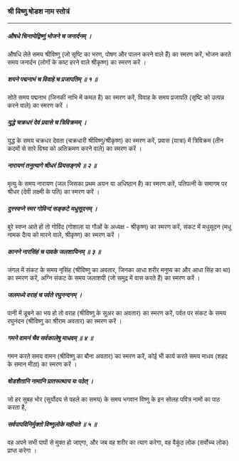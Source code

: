 ### श्री विष्णु षोडश नाम स्तोत्रं

---

##### औषधे चिन्तयेद्विष्णुं भोजने च जनार्दनम् ।

औषधि लेते समय श्रीविष्णु (जो सृष्टि का भरण, पोषण और पालन करने वाले हैं) का स्मरण करें, भोजन करते समय जनार्दन (लोगों के कष्ट हरने वाले श्रीकृष्ण) का स्मरण करें ।

##### शयने पद्मनाभं च विवाहे च प्रजापतिम् ॥ १ ॥

सोते समय पद्मनाभ (जिनकी नाभि में कमल है) का स्मरण करें, विवाह के समय प्रजापति (सृष्टि को उत्पन्न करने वाले) का स्मरण करें ।

##### युद्धे चक्रधरं देवं प्रवासे च त्रिविक्रमम् ।

युद्ध के समय चक्रधर देवता (चक्रधारी श्रीविष्णु/श्रीकृष्ण) का स्मरण करें, प्रवास (यात्रा) में त्रिविक्रम (तीन कदमों से सारे विश्र्व को अतिक्रमण करने वाले) का स्मरण करें ।

##### नारायणं तनुत्यागे श्रीधरं प्रियसङ्गमे ॥ २ ॥

मृत्यु के समय नारायण (जल जिसका प्रथम अयन या अधिष्ठान है) का स्मरण करें, पतिपत्नी के समागम पर श्रीधर (देवी लक्ष्मी के पति) का स्मरण करें ।

##### दुस्स्वप्ने स्मर गोविन्दं सङ्कटे मधुसूदनम् ।

बुरे स्वप्न आते हों तो गोविंद (गोशाला या गौओं के अध्यक्ष - श्रीकृष्ण) का स्मरण करें, संकट में मधुसूदन (मधु नामक दैत्य को मारने वाले, श्रीकृष्ण) का स्मरण करें ।

##### कानने नारसिंहं च पावके जलशायिनम् ॥ ३ ॥

जंगल में संकट के समय नृसिंह (श्रीविष्णु का अवतार, जिनका आधा शरीर मनुष्य का और आधा सिंह का था) का स्मरण करें, अग्नि संकट के समय जलाशयी (जो समुद्र में वास करते हैं) का स्मरण करें ।

##### जलमध्ये वराहं च पर्वते रघुनन्दनम् ।

पानी में डूबने का भय हो तो वराह (श्रीविष्णु के सूअर का अवतार) का स्मरण करें, पर्वत पर संकट के समय रघुनंदन (श्रीविष्णु का श्रीराम अवतार) का स्मरण करें ।

##### गमने वामनं चैव सर्वकालेषु माधवम् ॥ ४ ॥

गमन करते समय वामन (श्रीविष्णु का बौना अवतार) का स्मरण करें, कोई भी कार्य करते समय माधव (शहद के समान मीठा) का स्मरण करें ।

##### षोडशैतानि नामानि प्रातरूत्थाय यः पठेत् ।

जो हर सुबह भोर (सूर्योदय से पहले का समय) के समय भगवान विष्णु के इन सोलह पवित्र नामों का पाठ करता है,

##### सर्वपापविनिर्मुक्तो विष्णुलोके महीयते ॥ ५ ॥

वह अपने सभी पापों से मुक्त हो जाएगा, और जब वह शरीर का त्याग करेगा, वह वैकुंठ लोक (सर्वोच्च लोक) प्राप्त करेगा ।